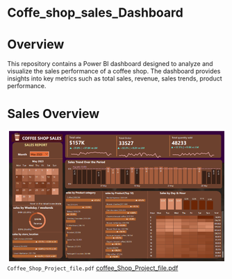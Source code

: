 # Coffe_shop_sales_Dashboard

# Overview
This repository contains a Power BI dashboard designed to analyze and visualize the sales performance of a coffee shop. The dashboard provides insights into key metrics such as total sales, revenue, sales trends, product performance.

# Sales Overview
![dashboard_snapshor](DashBoard_snapshot.png)
`Coffee_Shop_Project_file.pdf`
[coffee_Shop_Project_file.pdf](.coffee_Shop_Project_file.pdf)


